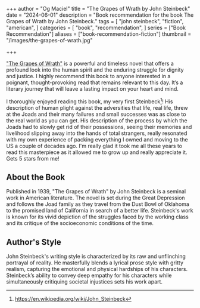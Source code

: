 +++
author = "Og Maciel"
title = "The Grapes of Wrath by John Steinbeck"
date = "2024-06-01"
description = "Book recommendation for the book The Grapes of Wrath by John Steinbeck."
tags = [
    "john steinbeck",
    "fiction",
    "american",
]
categories = [
    "book",
    "recommendation",
]
series = ["Book Recommendation"]
aliases = ["book-recommendation-fiction"]
thumbnail = "/images/the-grapes-of-wrath.jpg"

+++

<a href="https://amzn.to/3X30MAs" rel="nofollow" target="_blank">"The Grapes of Wrath"</a> is a powerful and timeless novel that offers a profound look into the human spirit and the enduring struggle for dignity and justice. I highly recommend this book to anyone interested in a poignant, thought-provoking read that remains relevant to this day. It’s a literary journey that will leave a lasting impact on your heart and mind.

I thoroughly enjoyed reading this book, my very first Steinbeck[^1]! His description of human plight against the adversities that life, real life, threw at the Joads and their many failures and small successes was as close to the real world as you can get. His description of the process by which the Joads had to slowly get rid of their possessions, seeing their memories and livelihood slipping away into the hands of total strangers, really resonated with my own experience of packing everything I owned and moving to the US a couple of decades ago. I'm really glad it took me all these years to read this masterpiece as it allowed me to grow up and really appreciate it. Gets 5 stars from me!
<!--more-->

## About the Book

Published in 1939, "The Grapes of Wrath" by John Steinbeck is a seminal work in American literature. The novel is set during the Great Depression and follows the Joad family as they travel from the Dust Bowl of Oklahoma to the promised land of California in search of a better life. Steinbeck's work is known for its vivid depiction of the struggles faced by the working class and its critique of the socioeconomic conditions of the time.

## Author's Style

John Steinbeck's writing style is characterized by its raw and unflinching portrayal of reality. He masterfully blends a lyrical prose style with gritty realism, capturing the emotional and physical hardships of his characters. Steinbeck’s ability to convey deep empathy for his characters while simultaneously critiquing societal injustices sets his work apart.

[^1]: https://en.wikipedia.org/wiki/John_Steinbeck
